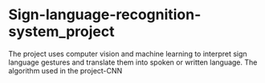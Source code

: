 # Sign-language-recognition-system_project
The project uses computer vision and machine learning to interpret sign language gestures and translate them into spoken or written language. The algorithm used in the project-CNN
